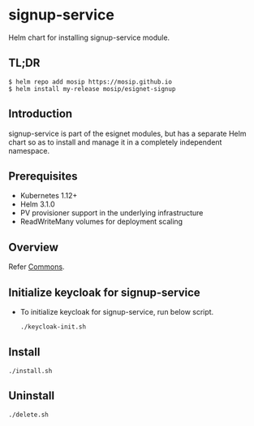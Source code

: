 # signup-service

Helm chart for installing signup-service module.

## TL;DR

```console
$ helm repo add mosip https://mosip.github.io
$ helm install my-release mosip/esignet-signup
```

## Introduction

signup-service is part of the esignet modules, but has a separate Helm chart so as to install and manage it in a completely independent namespace.

## Prerequisites

- Kubernetes 1.12+
- Helm 3.1.0
- PV provisioner support in the underlying infrastructure
- ReadWriteMany volumes for deployment scaling

## Overview
Refer [Commons](https://docs.mosip.io/1.2.0/modules/commons).

## Initialize keycloak for signup-service
* To initialize keycloak for signup-service, run below script.
  ```sh
  ./keycloak-init.sh
  ```

## Install 
```
./install.sh
```

## Uninstall
```
./delete.sh
```
